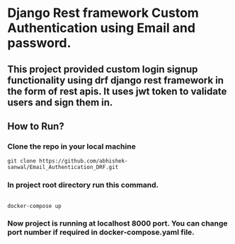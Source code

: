 # Django Rest framework Custom Authentication using Email and password.

## This project provided custom login signup functionality using drf django rest framework in the form of rest apis. It uses jwt token to validate users and sign them in.

## How to Run?

### Clone the repo in your local machine

```
git clone https://github.com/abhishek-sanwal/Email_Authentication_DRF.git

```

### In project root directory run this command.

```

docker-compose up

```

### Now project is running at localhost 8000 port. You can change port number if required in docker-compose.yaml file.
